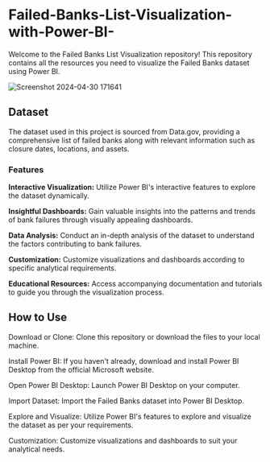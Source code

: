 # Failed-Banks-List-Visualization-with-Power-BI-
Welcome to the Failed Banks List Visualization repository! This repository contains all the resources you need to visualize the Failed Banks dataset using Power BI.

![Screenshot 2024-04-30 171641](https://github.com/CMachogu/Failed-Banks-List-Visualization-with-Power-BI-/assets/159150903/c12fa5b1-ef37-42fb-b7c3-5c4a624c0401)


## Dataset
The dataset used in this project is sourced from Data.gov, providing a comprehensive list of failed banks along with relevant information such as closure dates, locations, and assets.

### Features

**Interactive Visualization:** Utilize Power BI's interactive features to explore the dataset dynamically.

**Insightful Dashboards:** Gain valuable insights into the patterns and trends of bank failures through visually appealing dashboards.

**Data Analysis:** Conduct an in-depth analysis of the dataset to understand the factors contributing to bank failures.

**Customization:** Customize visualizations and dashboards according to specific analytical requirements.

**Educational Resources:** Access accompanying documentation and tutorials to guide you through the visualization process.

## How to Use

Download or Clone: Clone this repository or download the files to your local machine.

Install Power BI: If you haven't already, download and install Power BI Desktop from the official Microsoft website.

Open Power BI Desktop: Launch Power BI Desktop on your computer.

Import Dataset: Import the Failed Banks dataset into Power BI Desktop.

Explore and Visualize: Utilize Power BI's features to explore and visualize the dataset as per your requirements.

Customization: Customize visualizations and dashboards to suit your analytical needs.

